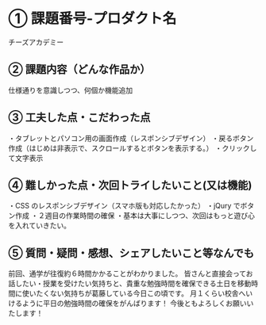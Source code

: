 # ① 課題番号-プロダクト名

チーズアカデミー

## ② 課題内容（どんな作品か）

仕様通りを意識しつつ、何個か機能追加

## ③ 工夫した点・こだわった点

・タブレットとパソコン用の画面作成（レスポンシブデザイン）
・戻るボタン作成（はじめは非表示で、スクロールするとボタンを表示する。）
・クリックして文字表示

## ④ 難しかった点・次回トライしたいこと(又は機能)

・CSS のレスポンシブデザイン（スマホ版も対応したかった）
・jQury でボタン作成
・２週目の作業時間の確保
・基本は大事にしつつ、次回はもっと遊び心を入れていきたい。

## ⑤ 質問・疑問・感想、シェアしたいこと等なんでも

前回、通学が往復約６時間かかることがわかりました。
皆さんと直接会ってお話したい・授業を受けたい気持ちと、貴重な勉強時間を確保できる土日を移動時間に使いたくない気持ちが葛藤している今日この頃です。
月１くらい校舎へいけるように平日の勉強時間の確保をがんばります！
今後ともよろしくお願いいたします！
